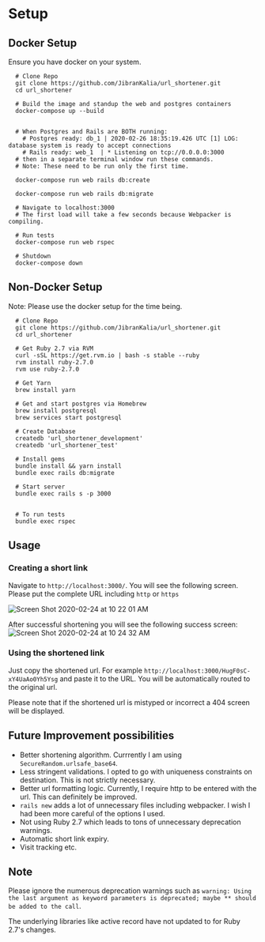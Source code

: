 # Setup

## Docker Setup

Ensure you have docker on your system.

```
  # Clone Repo
  git clone https://github.com/JibranKalia/url_shortener.git
  cd url_shortener

  # Build the image and standup the web and postgres containers
  docker-compose up --build


  # When Postgres and Rails are BOTH running:
    # Postgres ready: db_1 | 2020-02-26 18:35:19.426 UTC [1] LOG:  database system is ready to accept connections
    # Rails ready: web_1  | * Listening on tcp://0.0.0.0:3000
  # then in a separate terminal window run these commands. 
  # Note: These need to be run only the first time.

  docker-compose run web rails db:create 

  docker-compose run web rails db:migrate

  # Navigate to localhost:3000  
  # The first load will take a few seconds because Webpacker is compiling.

  # Run tests
  docker-compose run web rspec

  # Shutdown
  docker-compose down
```

## Non-Docker Setup

Note: Please use the docker setup for the time being.

```
  # Clone Repo
  git clone https://github.com/JibranKalia/url_shortener.git
  cd url_shortener

  # Get Ruby 2.7 via RVM
  curl -sSL https://get.rvm.io | bash -s stable --ruby
  rvm install ruby-2.7.0
  rvm use ruby-2.7.0

  # Get Yarn
  brew install yarn

  # Get and start postgres via Homebrew
  brew install postgresql
  brew services start postgresql

  # Create Database
  createdb 'url_shortener_development'
  createdb 'url_shortener_test'

  # Install gems
  bundle install && yarn install
  bundle exec rails db:migrate

  # Start server
  bundle exec rails s -p 3000
  

  # To run tests
  bundle exec rspec
```

## Usage

### Creating a short link
Navigate to `http://localhost:3000/`.
You will see the following screen. Please put the complete URL including `http` or `https`

![Screen Shot 2020-02-24 at 10 22 01 AM](https://user-images.githubusercontent.com/14208431/75170371-a09c6d00-56ef-11ea-8158-bdae03fe3e78.png)

After successful shortening you will see the following success screen:
![Screen Shot 2020-02-24 at 10 24 32 AM](https://user-images.githubusercontent.com/14208431/75170931-7c8d5b80-56f0-11ea-984b-36a75679c3ea.png)

### Using the shortened link

Just copy the shortened url. For example `http://localhost:3000/HugF0sC-xY4UaAo0Yh5Ysg` and paste it to the URL. You will be automatically routed to the original url.

Please note that if the shortened url is mistyped or incorrect a 404 screen will be displayed.

## Future Improvement possibilities
- Better shortening algorithm. Currrently I am using `SecureRandom.urlsafe_base64`.
- Less stringent validations. I opted to go with uniqueness constraints on destination. This is not strictly necessary.
- Better url formatting logic. Currently, I require http to be entered with the url. This can definitely be improved.
- `rails new` adds a lot of unnecessary files including webpacker. I wish I had been more careful of the options I used.
- Not using Ruby 2.7 which leads to tons of unnecessary deprecation warnings.
- Automatic short link expiry.
- Visit tracking etc.

## Note 

Please ignore the numerous deprecation warnings such as `warning: Using the last argument as keyword parameters is deprecated; maybe ** should be added to the call`.

The underlying libraries like active record have not updated to for Ruby 2.7's changes.
